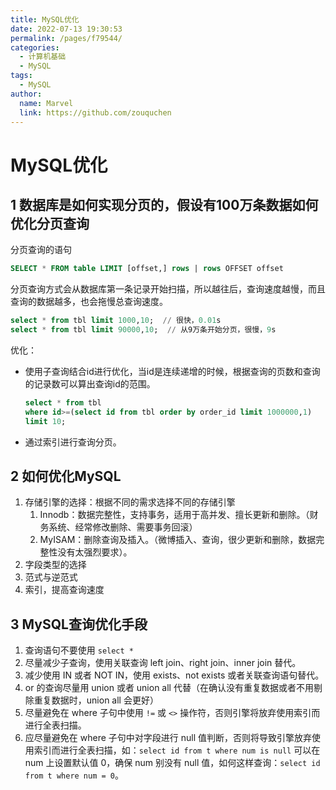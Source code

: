 ```yaml
---
title: MySQL优化
date: 2022-07-13 19:30:53
permalink: /pages/f79544/
categories:
  - 计算机基础
  - MySQL
tags:
  - MySQL
author: 
  name: Marvel
  link: https://github.com/zouquchen
---
```

# MySQL优化

## 1 数据库是如何实现分页的，假设有100万条数据如何优化分页查询

分页查询的语句

```sql
SELECT * FROM table LIMIT [offset,] rows | rows OFFSET offset
```

分页查询方式会从数据库第一条记录开始扫描，所以越往后，查询速度越慢，而且查询的数据越多，也会拖慢总查询速度。

```sql
select * from tbl limit 1000,10;  // 很快，0.01s
select * from tbl limit 90000,10;  // 从9万条开始分页，很慢，9s
```

优化：

- 使用子查询结合id进行优化，当id是连续递增的时候，根据查询的页数和查询的记录数可以算出查询id的范围。

  ```sql
  select * from tbl 
  where id>=(select id from tbl order by order_id limit 1000000,1) 
  limit 10;
  ```
  
- 通过索引进行查询分页。

## 2 如何优化MySQL

1. 存储引擎的选择：根据不同的需求选择不同的存储引擎
   1. Innodb：数据完整性，支持事务，适用于高并发、擅长更新和删除。（财务系统、经常修改删除、需要事务回滚）
   2. MyISAM：删除查询及插入。（微博插入、查询，很少更新和删除，数据完整性没有太强烈要求）。
2. 字段类型的选择
3. 范式与逆范式
4. 索引，提高查询速度



## 3 MySQL查询优化手段

1. 查询语句不要使用 `select *`
2. 尽量减少子查询，使用关联查询 left join、right join、inner join 替代。
3. 减少使用 IN 或者 NOT IN，使用 exists、not exists 或者关联查询语句替代。
4. or 的查询尽量用 union 或者 union all 代替（在确认没有重复数据或者不用剔除重复数据时，union all 会更好）
5. 尽量避免在 where 子句中使用 `!=` 或 `<>` 操作符，否则引擎将放弃使用索引而进行全表扫描。
6. 应尽量避免在 where 子句中对字段进行 null 值判断，否则将导致引擎放弃使用索引而进行全表扫描，如：`select id from t where num is null` 可以在 num 上设置默认值 0，确保 num 别没有 null 值，如何这样查询：`select id from t where num = 0`。